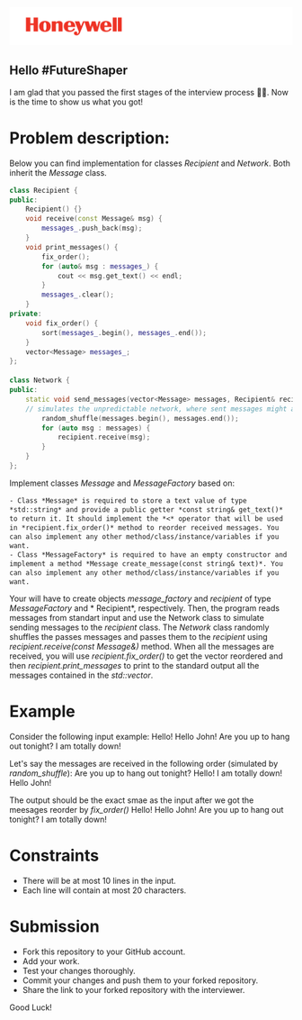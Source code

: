 <img src="./honeywell.png" alt="Honeywell Logo" />

## Hello #FutureShaper
I am glad that you passed the first stages of the interview process 🎉🥳. Now is the time to show us what you got! 

# Problem description:
Below you can find implementation for classes *Recipient* and *Network*. Both inherit the *Message* class.
```cpp
class Recipient {
public:
    Recipient() {}
    void receive(const Message& msg) {
        messages_.push_back(msg);
    }
    void print_messages() {
        fix_order();
        for (auto& msg : messages_) {
            cout << msg.get_text() << endl;
        }
        messages_.clear();
    }
private:
    void fix_order() {
        sort(messages_.begin(), messages_.end());
    }
    vector<Message> messages_;
};

class Network {
public:
    static void send_messages(vector<Message> messages, Recipient& recipient) {
    // simulates the unpredictable network, where sent messages might arrive in unspecified order
        random_shuffle(messages.begin(), messages.end());         
        for (auto msg : messages) {
            recipient.receive(msg);
        }
    }
};
```
Implement classes *Message* and *MessageFactory* based on:

	- Class *Message* is required to store a text value of type *std::string* and provide a public getter *const string& get_text()* to return it. It should implement the *<* operator that will be used in *recipient.fix_order()* method to reorder received messages. You can also implement any other method/class/instance/variables if you want.
	- Class *MessageFactory* is required to have an empty constructor and implement a method *Message create_message(const string& text)*. You can also implement any other method/class/instance/variables if you want.

Your will have to create objects *message_factory* and *recipient* of type *MessageFactory* and * Recipient*, respectively. Then, the program reads messages from standart input and use the Network class to simulate sending messages to the *recipient* class. 
The *Network* class randomly shuffles the passes messages and passes them to the *recipient* using *recipient.receive(const Message&)* method.
When all the messages are received, you will use *recipient.fix_order()* to get the vector reordered and then *recipient.print_messages* to print to the standard output all the messages contained in the *std::vector*.

# Example
Consider the following input example:
	Hello!
	Hello John!
	Are you up to hang out tonight?
	I am totally down!

Let's say the messages are received in the following order (simulated by *random_shuffle*):
	Are you up to hang out tonight?
	Hello!
	I am totally down!
	Hello John!
	
The output should be the exact smae as the input after we got the meesages reorder by *fix_order()*
	Hello!
	Hello John!
	Are you up to hang out tonight?
	I am totally down!

# Constraints

- There will be at most 10 lines in the input.
- Each line will contain at most 20 characters.

# Submission
- Fork this repository to your GitHub account.
- Add your work.
- Test your changes thoroughly.
- Commit your changes and push them to your forked repository.
- Share the link to your forked repository with the interviewer.

Good Luck!